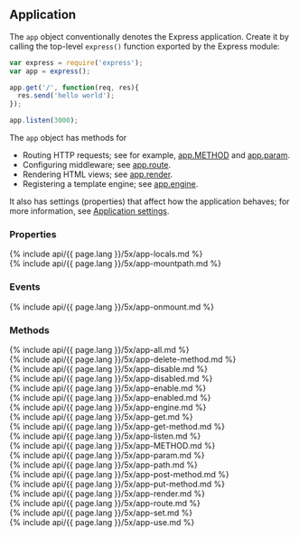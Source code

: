 <h2>Application</h2>

The `app` object conventionally denotes the Express application.
Create it by calling the top-level `express()` function exported by the Express module:

~~~js
var express = require('express');
var app = express();

app.get('/', function(req, res){
  res.send('hello world');
});

app.listen(3000);
~~~

The `app` object has methods for

* Routing HTTP requests; see for example, [app.METHOD](#app.METHOD) and [app.param](#app.param).
* Configuring middleware; see [app.route](#app.route).
* Rendering HTML views; see [app.render](#app.render).
* Registering a template engine; see [app.engine](#app.engine).

It also has settings (properties) that affect how the application behaves;
for more information, see [Application settings](#app.settings.table).

<h3 id='app.properties'>Properties</h3>

<section markdown="1">
  {% include api/{{ page.lang }}/5x/app-locals.md %}
</section>

<section markdown="1">
  {% include api/{{ page.lang }}/5x/app-mountpath.md %}
</section>

<h3 id='app.events'>Events</h3>

<section markdown="1">
  {% include api/{{ page.lang }}/5x/app-onmount.md %}
</section>

<h3 id='app.methods'>Methods</h3>

<section markdown="1">
  {% include api/{{ page.lang }}/5x/app-all.md %}
</section>

<section markdown="1">
  {% include api/{{ page.lang }}/5x/app-delete-method.md %}
</section>

<section markdown="1">
  {% include api/{{ page.lang }}/5x/app-disable.md %}
</section>

<section markdown="1">
  {% include api/{{ page.lang }}/5x/app-disabled.md %}
</section>

<section markdown="1">
  {% include api/{{ page.lang }}/5x/app-enable.md %}
</section>

<section markdown="1">
  {% include api/{{ page.lang }}/5x/app-enabled.md %}
</section>

<section markdown="1">
  {% include api/{{ page.lang }}/5x/app-engine.md %}
</section>

<section markdown="1">
  {% include api/{{ page.lang }}/5x/app-get.md %}
</section>

<section markdown="1">
  {% include api/{{ page.lang }}/5x/app-get-method.md %}
</section>

<section markdown="1">
  {% include api/{{ page.lang }}/5x/app-listen.md %}
</section>

<section markdown="1">
  {% include api/{{ page.lang }}/5x/app-METHOD.md %}
</section>

<section markdown="1">
  {% include api/{{ page.lang }}/5x/app-param.md %}
</section>

<section markdown="1">
  {% include api/{{ page.lang }}/5x/app-path.md %}
</section>

<section markdown="1">
  {% include api/{{ page.lang }}/5x/app-post-method.md %}
</section>

<section markdown="1">
  {% include api/{{ page.lang }}/5x/app-put-method.md %}
</section>

<section markdown="1">
  {% include api/{{ page.lang }}/5x/app-render.md %}
</section>

<section markdown="1">
  {% include api/{{ page.lang }}/5x/app-route.md %}
</section>

<section markdown="1">
  {% include api/{{ page.lang }}/5x/app-set.md %}
</section>

<section markdown="1">
  {% include api/{{ page.lang }}/5x/app-use.md %}
</section>

